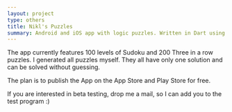 ```yaml
---
layout: project
type: others
title: Nikl's Puzzles
summary: Android and iOS app with logic puzzles. Written in Dart using Flutter. The App is currently in internal testing and will be published soon&trade;.
---
```


The app currently features 100 levels of Sudoku and 200 Three in a row puzzles. I generated all puzzles myself. They all have only one solution and can be solved without guessing.

The plan is to publish the App on the App Store and Play Store for free.

If you are interested in beta testing, drop me a mail, so I can add you to the test program :)
